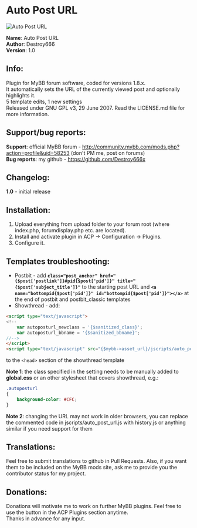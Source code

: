 **Auto Post URL**
===============

![Auto Post URL](https://raw.github.com/Destroy666x/MyBB-Auto-Post-URL/master/preview1.png "Preview")

**Name**: Auto Post URL  
**Author**: Destroy666  
**Version**: 1.0  

**Info**:
---------

Plugin for MyBB forum software, coded for versions 1.8.x.  
It automatically sets the URL of the currently viewed post and optionally highlights it.  
5 template edits, 1 new settings  
Released under GNU GPL v3, 29 June 2007. Read the LICENSE.md file for more information.  

**Support/bug reports**: 
------------------------

**Support**: official MyBB forum - http://community.mybb.com/mods.php?action=profile&uid=58253 (don't PM me, post on forums)  
**Bug reports**: my github - https://github.com/Destroy666x   

**Changelog**:
--------------

**1.0** - initial release  

**Installation**:
-----------------

1. Upload everything from upload folder to your forum root (where index.php, forumdisplay.php etc. are located).
2. Install and activate plugin in ACP -> Configuration -> Plugins.
3. Configure it.

**Templates troubleshooting**:
------------------------------

* Postbit - add **`class="post_anchor" href="{$post['postlink']}#pid{$post['pid']}" title="{$post['subject_title']}"`** to the starting post URL and **`<a name="bottompid{$post['pid']}" id="bottompid{$post['pid']}"></a>`** at the end of postbit and postbit_classic templates
* Showthread - add:
```html
<script type="text/javascript">
<!--
	var autoposturl_newclass = '{$sanitized_class}';
	var autoposturl_bbname = '{$sanitized_bbname}';
//-->
</script>
<script type="text/javascript" src="{$mybb->asset_url}/jscripts/auto_post_url.js?ver=1"></script>
```
to the `<head>` section of the showthread template

**Note 1**: the class specified in the setting needs to be manually added to **global.css** or an other stylesheet that covers showthread, e.g.:  
```css
.autoposturl
{
	background-color: #CFC;
}
```
**Note 2**: changing the URL may not work in older browsers, you can replace the commented code in jscripts/auto_post_url.js with history.js or anything similar if you need support for them

**Translations**:
-----------------

Feel free to submit translations to github in Pull Requests. Also, if you want them to be included on the MyBB mods site, ask me to provide you the contributor status for my project.

**Donations**:
-------------

Donations will motivate me to work on further MyBB plugins. Feel free to use the button in the ACP Plugins section anytime.  
Thanks in advance for any input.